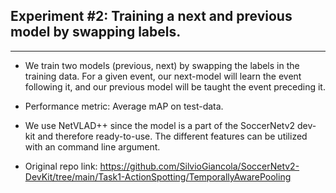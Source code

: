 ## Experiment #2: Training a next and previous model by swapping labels. 
---
- We train two models (previous, next) by swapping the labels in the training data. 	For a given event, our next-model will learn the event following it, and our previous model will be taught the event preceding it. 

-  Performance metric: Average mAP on test-data. 

- We use NetVLAD++ since the model is a part of the SoccerNetv2 dev-kit and therefore ready-to-use. The different features can be utilized with an command line argument.
- Original repo link: https://github.com/SilvioGiancola/SoccerNetv2-DevKit/tree/main/Task1-ActionSpotting/TemporallyAwarePooling